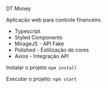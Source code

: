 DT Money

Aplicação web para controle financeiro. 

* Typescript
* Styled Components
* MirageJS - API Fake
* Polished - Estilização de cores
* Axios - Integração API 

Instalar o projeto
```npm install``` 


Executar o projeto: 
```npm start```

